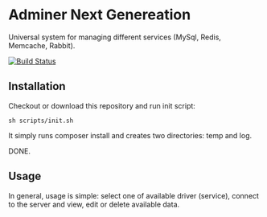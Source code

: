 Adminer Next Genereation
========================
Universal system for managing different services (MySql, Redis, Memcache, Rabbit).

[![Build Status](https://travis-ci.org/lulco/adminerng.svg?branch=master)](https://travis-ci.org/lulco/adminerng)

Installation
-----------

Checkout or download this repository and run init script:
```
sh scripts/init.sh
```

It simply runs composer install and creates two directories: temp and log.

DONE.

Usage
-----
In general, usage is simple: select one of available driver (service), connect to the server and view, edit or delete available data.
